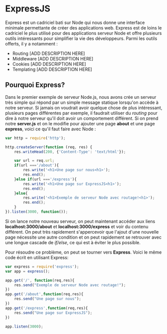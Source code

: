 # ExpressJS

Express est un cadriciel bati sur Node qui nous donne une interface minimale permettante de créer des applications web. Express est de loins le cadriciel le plus utilisé pour des applications serveur Node et offre plusieurs outils intéressants pour simplifier la vie des développeurs. Parmi les outils offerts, il y a notamment :
- Routing [ADD DESCRIPTION HERE]
- Middleware [ADD DESCRIPTION HERE]
- Cookies [ADD DESCRIPTION HERE]
- Templating [ADD DESCRIPTION HERE]


## Pourquoi Express?

Dans le premier exemple de serveur Node.js, nous avons crée un serveur très simple qui répond par un simple message statique lorsqu'on accède à notre serveur. Si jamais on voudrait avoir quelque chose de plus intéressant, plusieurs pages différentes par exemple, il faudrait utiliser du _routing_ pour dire à notre serveur qu'il doit avoir un comportement différent. Si on prend notre **server.js** et on le modifie pour ajouter une page **about** et une page **express**, voici ce qu'il faut faire avec Node :

```js
var http = require('http');

http.createServer(function (req, res) {
    res.writeHead(200, {'Content-Type': 'text/html'});

    var url = req.url;
    if(url ==='/about'){
        res.write('<h1>Une page sur nous<h1>'); 
        res.end(); 
    }else if(url ==='/express'){
        res.write('<h1>Une page sur ExpressJS<h1>'); 
        res.end(); 
    }else{
        res.write('<h1>Exemple de serveur Node avec routage!<h1>'); 
        res.end(); 
    }
}).listen(3000, function());
```
Si on lance notre nouveau serveur, on peut maintenant accéder aux liens **localhost:3000/about** et **localhost:3000/express** et voir du contenu différent. On peut très rapidement s'appercevoir que l'ajout d'une nouvelle page nécessite une autre condition et on peut rapidement se retrouver avec une longue cascade de _if/else_, ce qui est à éviter le plus possible.

Pour résoudre ce problème, on peut se tourner vers **Express**. Voici le même code écrit en utilisant Express:

```js
var express = require('express');
var app = express();

app.get('/', function(req,res){
    res.send("Exemple de serveur Node avec routage!");
})
app.get('/about',function(req,res){
    res.send("Une page sur nous");
})
app.get('/express',function(req,res){
    res.send("Une page sur ExpressJS");
})

app.listen(3000);
```